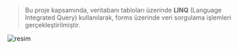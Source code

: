 >Bu proje kapsamında, veritabanı tabloları üzerinde **LINQ** (Language Integrated Query) kullanılarak, forms üzerinde veri sorgulama işlemleri gerçekleştirilmiştir.




![resim](https://github.com/user-attachments/assets/156087cc-1891-4183-9d19-906bd4ceaa50)
